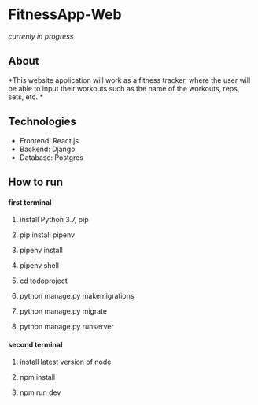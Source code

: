 # FitnessApp-Web
*currenly in progress*

## About
*This website application will work as a 
fitness tracker, where the user will be 
able to input their workouts such as the 
name of the workouts, reps, sets, etc. *

## Technologies
* Frontend: React.js
* Backend: Django
* Database: Postgres

## How to run
#### first terminal

1. install Python 3.7, pip 

1. pip install pipenv

1. pipenv install

1. pipenv shell

1. cd todoproject

1. python manage.py makemigrations

1. python manage.py migrate

1. python manage.py runserver

#### second terminal

1. install latest version of node

1. npm install

1. npm run dev

